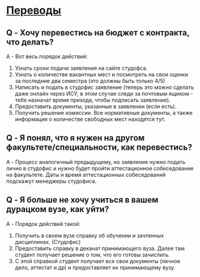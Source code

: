 # [Переводы](https://student.itmo.ru/ru/transfer/)

## Q - Хочу перевестись на бюджет с контракта, что делать?
A - Вот весь порядок действий:
1. Узнать сроки подачи заявления на сайте студофса.
2. Узнать о количестве вакантных мест и посмотреть на свои оценки за последние два семестра (это должны быть только 4/5)
3. Написать и подать в студофис заявление (теперь это можно сделать даже онлайн через ИСУ, в этом случае следи за почтовым ящиком - тебе назначат время прихода, чтобы подписать заявление).
4. Предоставить документы, указанные в заявлении (если есть).
5. Получить решение комиссии.
Все нормативные документы, а также информация о количестве свободных мест находятся тут.


## Q - Я понял, что я нужен на другом факультете/специальности, как перевестись?
A - Процесс аналогичный предыдущему, но заявление нужно подать лично в студофис и нужно будет пройти аттестационное собеседование на факультете. Даты и время аттестационных собеседований подскажут менеджеры студофиса.

## Q - Я больше не хочу учиться в вашем дурацком вузе, как уйти?
A - Порядок действий такой:
1. Получить в своем вузе справку об обучении и зачтенных дисциплинах. (Студофис)
2. Предоставить справку в деканат принимающего вуза. Далее там студент получает решение о том, что его готовы зачислить.
3. С этой справкой студент получает все свои документы (личное дело, аттестат и др) и предоставляет их принимающему вузу.
